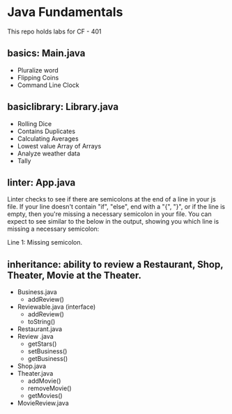 # Java Fundamentals

This repo holds labs for CF - 401

## basics: Main.java
* Pluralize word
* Flipping Coins
* Command Line Clock

## basiclibrary: Library.java
* Rolling Dice
* Contains Duplicates
* Calculating Averages
* Lowest value Array of Arrays
* Analyze weather data
* Tally

## linter: App.java
Linter checks to see if there are semicolons at the end of a line in your js file. If your line doesn't contain "if", "else", end with a "{", "}", or if the line is empty, then you're missing a necessary semicolon in your file. You can expect to see similar to the below in the output, showing you which line is missing a necessary semicolon:

Line 1: Missing semicolon.

## inheritance: ability to review a Restaurant, Shop, Theater, Movie at the Theater.
* Business.java 
  * addReview()
* Reviewable.java (interface)
  * addReview()
  * toString()
* Restaurant.java 
* Review .java
  * getStars()
  * setBusiness()
  * getBusiness()
* Shop.java
* Theater.java
  * addMovie()
  * removeMovie()
  * getMovies()
* MovieReview.java


